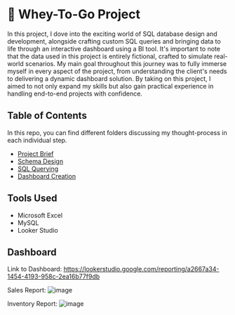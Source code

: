 # 💪 Whey-To-Go Project

In this project, I dove into the exciting world of SQL database design and development, alongside crafting custom SQL queries and bringing data to life through an interactive dashboard using a BI tool. It's important to note that the data used in this project is entirely fictional, crafted to simulate real-world scenarios. My main goal throughout this journey was to fully immerse myself in every aspect of the project, from understanding the client's needs to delivering a dynamic dashboard solution. By taking on this project, I aimed to not only expand my skills but also gain practical experience in handling end-to-end projects with confidence.

## Table of Contents
In this repo, you can find different folders discussing my thought-process in each individual step.
+ <a href="https://github.com/ghazi-hishamuddin/Whey-To-Go-Project/tree/main/1.%20Project%20Brief">Project Brief </a>
+ <a href="https://github.com/ghazi-hishamuddin/Whey-To-Go-Project/tree/main/2.%20Schema%20Design">Schema Design </a>
+ <a href="https://github.com/ghazi-hishamuddin/Whey-To-Go-Project/tree/main/3.%20SQL%20Querying">SQL Querying</a>
+ <a href="https://github.com/ghazi-hishamuddin/Whey-To-Go-Project/tree/main/4.%20Dashboard%20Creation">Dashboard Creation</a>

## Tools Used
+ Microsoft Excel
+ MySQL
+ Looker Studio

## Dashboard
Link to Dashboard: https://lookerstudio.google.com/reporting/a2667a34-1454-4193-958c-2ea16b77f9db

Sales Report:
![image](https://github.com/ghazi-hishamuddin/Whey-To-Go-Project/assets/142828521/074c1252-22a0-40a3-b601-4556f350376f)

Inventory Report:
![image](https://github.com/ghazi-hishamuddin/Whey-To-Go-Project/assets/142828521/313c5953-6124-422c-a8b1-de4c2681ae95)


